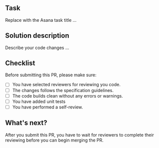 ## Task

Replace with the Asana task title ...

## Solution description

Describe your code changes ...

## Checklist

Before submitting this PR, please make sure:

- [ ] You have selected reviewers for reviewing you code.
- [ ] The changes follows the specification guidelines.
- [ ] The code builds clean without any errors or warnings.
- [ ] You have added unit tests
- [ ] You have performed a self-review.

## What's next?

After you submit this PR, you have to wait for reviewers to complete their reviewing before you can begin merging the PR.
